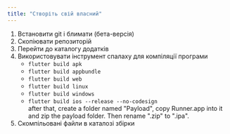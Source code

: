 ```yaml
---
title: "Створіть свій власний"
---
```


1. Встановити git і блимати (бета-версія)
2. Скопіювати репозиторій
3. Перейти до каталогу додатків
4. Використовувати інструмент спалаху для компіляції програми
   - `flutter build apk`
   - `flutter build appbundle`
   - `flutter build web`
   - `flutter build linux`
   - `flutter build windows`
   - `flutter build ios --release --no-codesign`\
      after that, create a folder named "Payload", copy Runner.app into it and zip the payload folder. Then rename ".zip" to ".ipa".
5. Скомпільовані файли в каталозі збірки
